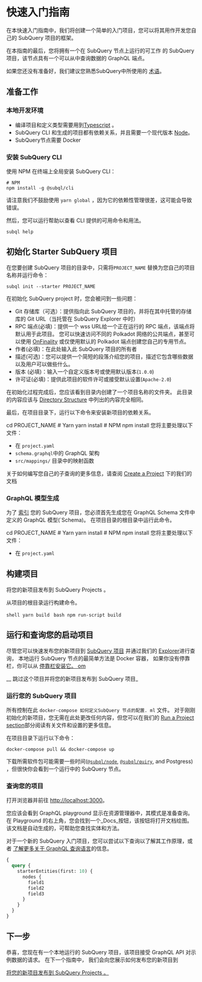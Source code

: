 # 快速入门指南

在本快速入门指南中，我们将创建一个简单的入门项目，您可以将其用作开发您自己的 SubQuery 项目的框架。

在本指南的最后，您将拥有一个在 SubQuery 节点上运行的可工作 的 SubQuery 项目，该节点具有一个可以从中查询数据的 GraphQL 端点。

如果您还没有准备好，我们建议您熟悉SubQuery中所使用的 [术语](../#terminology)。

## 准备工作

### 本地开发环境

- 编译项目和定义类型需要用到[Typescript](https://www.typescriptlang.org/) 。
- SubQuery CLI 和生成的项目都有依赖关系，并且需要一个现代版本 [Node](https://nodejs.org/en/)。
- SubQuery节点需要 Docker

### 安装 SubQuery CLI

使用 NPM 在终端上全局安装 SubQuery CLI：

```shell
# NPM
npm install -g @subql/cli
```

请注意我们不鼓励使用 `yarn global` ，因为它的依赖性管理很差，这可能会导致错误。

然后，您可以运行帮助以查看 CLI 提供的可用命令和用法。

```shell
subql help
```

## 初始化 Starter SubQuery 项目

在您要创建 SubQuery 项目的目录中，只需将`PROJECT_NAME` 替换为您自己的项目名称并运行命令：

```shell
subql init --starter PROJECT_NAME
```

在初始化 SubQuery project 时，您会被问到一些问题：

- Git 存储库（可选）：提供指向此 SubQuery 项目的，并将在其中托管的存储库的 Git URL（当托管在 SubQuery Explorer 中时）
- RPC 端点(必填)：提供一个 wss URL给一个正在运行的 RPC 端点，该端点将默认用于此项目。 您可以快速访问不同的 Polkadot 网络的公共端点，甚至可以使用 [OnFinality](https://app.onfinality.io) 或仅使用默认的 Polkadot 端点创建您自己的专用节点。
- 作者(必填)：在此处输入此 SubQuery 项目的所有者
- 描述(可选)：您可以提供一个简短的段落介绍您的项目，描述它包含哪些数据以及用户可以做些什么。
- 版本 (必填)：输入一个自定义版本号或使用默认版本(`1.0.0`)
- 许可证(必填)：提供此项目的软件许可或接受默认设置(`Apache-2.0`)

在初始化过程完成后，您应该看到目录内创建了一个项目名称的文件夹。 此目录的内容应该与 [Directory Structure](../create/introduction.md#directory-structure) 中列出的内容完全相同。

最后，在项目目录下，运行以下命令来安装新项目的依赖关系。

<CodeGroup> cd PROJECT_NAME # Yarn yarn install # NPM npm install 您将主要处理以下文件：

- 在 `project.yaml`
- `schema.graphql`中的 GraphQL 架构
- `src/mappings/` 目录中的映射函数

关于如何编写您自己的子查询的更多信息，请查阅 [Create a Project](../create/introduction.md) 下的我们的文档

### GraphQL 模型生成

为了 [索引](../run/run.md) 您的 SubQuery 项目，您必须首先生成您在 GraphQL Schema 文件中定义的 GraphQL 模型(`Schema)。 在项目目录的根目录中运行此命令。

<CodeGroup> cd PROJECT_NAME # Yarn yarn install # NPM npm install 您将主要处理以下文件：

- 在 `project.yaml`</p>

## 构建项目

将您的新项目发布到 SubQuery Projects 。

从项目的根目录运行构建命令。

<CodeGroup> <CodeGroupItem title="YARN" active> ```shell yarn build ``` </CodeGroupItem>
<CodeGroupItem title="NPM"> ```bash npm run-script build ``` </CodeGroupItem> </CodeGroup>

## 运行和查询您的启动项目

尽管您可以快速发布您的新项目到 [SubQuery 项目](https://project.subquery.network) 并通过我们的 [Explorer](https://explorer.subquery.network)进行查询， 本地运行 SubQuery 节点的最简单方法是 Docker 容器， 如果你没有停靠栏，你可以从 [停靠栏安装它。 om](https://docs.docker.com/get-docker/)

__ 跳过这个项目并将您的新项目发布到 SubQuery 项目_</a></p> 



### 运行您的 SubQuery 项目

所有控制在此 `docker-compose 如何定义SubQuery 节点的配置. ml` 文件。 对于刚刚初始化的新项目，您无需在此处更改任何内容，但您可以在我们的 [Run a Project section](../run/run.md)部分阅读有关文件和设置的更多信息。

在项目目录下运行以下命令：



```shell
docker-compose pull && docker-compose up
```


下载所需软件包可能需要一些时间([`@subql/node`](https://www.npmjs.com/package/@subql/node), [`@subql/quiry`](https://www.npmjs.com/package/@subql/query), and Postgress) ，但很快你会看到一个运行中的 SubQuery 节点。



### 查询您的项目

打开浏览器并前往 [http://localhost:3000](http://localhost:3000)。

您应该会看到 GraphQL playground 显示在资源管理器中，其模式是准备查询。 在 Playground 的右上角，您会找到一个_Docs_按钮，该按钮将打开文档绘图。 该文档是自动生成的，可帮助您查找实体和方法。

对于一个新的 SubQuery 入门项目，您可以尝试以下查询以了解其工作原理，或者 [了解更多关于 GraphQL 查询语言](../query/graphql.md)的信息。



```graphql
{
  query {
    starterEntities(first: 10) {
      nodes {
        field1
        field2
        field3
      }
    }
  }
}
```




## 下一步

恭喜，您现在有一个本地运行的 SubQuery 项目，该项目接受 GraphQL API 对示例数据的请求。 在下一个指南中， 我们会向您展示如何发布您的新项目到

[将您的新项目发布到 SubQuery Projects 。](../publish/publish.md)
